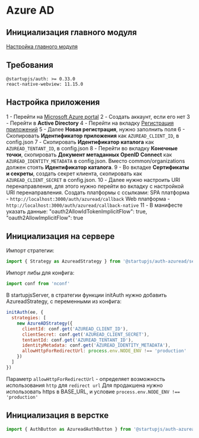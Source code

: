 # Azure AD

## Инициализация главного модуля
[Настройка главного модуля](/docs/auth/main)

## Требования
```
@startupjs/auth: >= 0.33.0
react-native-webview: 11.15.0
```

## Настройка приложения
1 - Перейти на [Microsoft Azure portal](https://portal.azure.com/)
2 - Создать аккаунт, если его нет
3 - Перейти в **Active Directory**
4 - Перейти на вкладку [Регистрация приложений](https://portal.azure.com/?l=en.en-us#blade/Microsoft_AAD_IAM/ActiveDirectoryMenuBlade/RegisteredApps)
5 - Далее **Новая регистрация**, нужно заполнить поля
6 - Скопировать **Идентификатор приложения** как `AZUREAD_CLIENT_ID`, в config.json
7 - Скопировать **Идентификатор каталога** как `AZUREAD_TENTANT_ID`, в config.json
8 - Перейти во вкладку **Конечные точки**, скопировать **Документ метаданных OpenID Connect** как `AZUREAD_IDENTITY_METADATA` в config.json. Вместо common/organizations должен стоять **Идентификатор каталога**.
9 - Во вкладке **Сертификаты и секреты**, создать секрет клиента, скопировать как `AZUREAD_CLIENT_SECRET` в config.json.
10 - Далее нужно настроить URI перенаправления, для этого нужно перейти во вкладку с настройкой URI перенаправления. Создать платформы с ссылками:
SPA платформа - `http://localhost:3000/auth/azuread/callback`
Web платформа - `http://localhost:3000/auth/azuread/callback-native`
11 - В манифесте указать данные:
  "oauth2AllowIdTokenImplicitFlow": true,
  "oauth2AllowImplicitFlow": true

## Инициализация на сервере
Импорт стратегии:
```js
import { Strategy as AzureadStrategy } from '@startupjs/auth-azuread/server'
```

Импорт либы для конфига:
```js
import conf from 'nconf'
```

В startupjsServer, в стратегии функции initAuth нужно добавить AzureadStrategy, с переменными из конфига:
```js
initAuth(ee, {
  strategies: [
    new AzureADStrategy({
      clientId: conf.get('AZUREAD_CLIENT_ID'),
      clientSecret: conf.get('AZUREAD_CLIENT_SECRET'),
      tentantId: conf.get('AZUREAD_TENTANT_ID'),
      identityMetadata: conf.get('AZUREAD_IDENTITY_METADATA'),
      allowHttpForRedirectUrl: process.env.NODE_ENV !== 'production'
    })
  ]
})
```
Параметр `allowHttpForRedirectUrl` - определяет возможность использования `http` для `redirect url`
Для продакшена нужно использовать https в BASE_URL, и условие `process.env.NODE_ENV !== 'production'`

## Инициализация в верстке
```js
import { AuthButton as AzureadAuthButton } from '@startupjs/auth-azuread/client'
```
